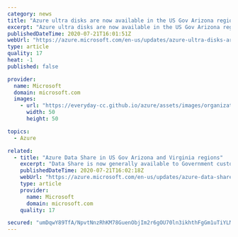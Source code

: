 ```yaml
---
category: news
title: "Azure ultra disks are now available in the US Gov Arizona region"
excerpt: "Azure ultra disks are now available in the US Gov Arizona region."
publishedDateTime: 2020-07-21T16:01:51Z
webUrl: "https://azure.microsoft.com/en-us/updates/azure-ultra-disks-are-now-available-in-the-us-gov-arizona-region/"
type: article
quality: 17
heat: -1
published: false

provider:
  name: Microsoft
  domain: microsoft.com
  images:
    - url: "https://everyday-cc.github.io/azure/assets/images/organizations/microsoft.com-50x50.jpg"
      width: 50
      height: 50

topics:
  - Azure

related:
  - title: "Azure Data Share in US Gov Arizona and Virginia regions"
    excerpt: "Data Share is now generally available to Government customers"
    publishedDateTime: 2020-07-21T16:02:18Z
    webUrl: "https://azure.microsoft.com/en-us/updates/azure-data-share-in-us-gov-arizona-and-virginia-regions/"
    type: article
    provider:
      name: Microsoft
      domain: microsoft.com
    quality: 17

secured: "umDqwY89TfA/NpvtNnzRhKM78GuenObjIm2r6gOU70ln3ikhthFgGm1uTiYLMnl3SGqhUj3X3BzgpcPsrYEOfKNWoVT6sjY4dMxmVi9Aw4OaJiAmFCSiYfiTJbm063R11CCCuW/lXCqRm9OzzaxzAQO5dmSfgSC3OOYSJ26QiUuH6Ok7CGLgxuGV6pub9ho+sZZ78VpX0GHLo7Q5XfpO0ZsgFizMIv8iyfI0j3Nwe4H/xa27NtpCnP5d4CMW4Z3BlLjxnQ0cbe8kzAbT/XH/e8ljSur5basoY1FC3INfXbPdgCU68kS0jiMbyw3imdHGKNMpeWzZiZl9Q0xVoF93GQ==;d+vcC8g/WOMJ7CwISN5EGw=="
---
```


